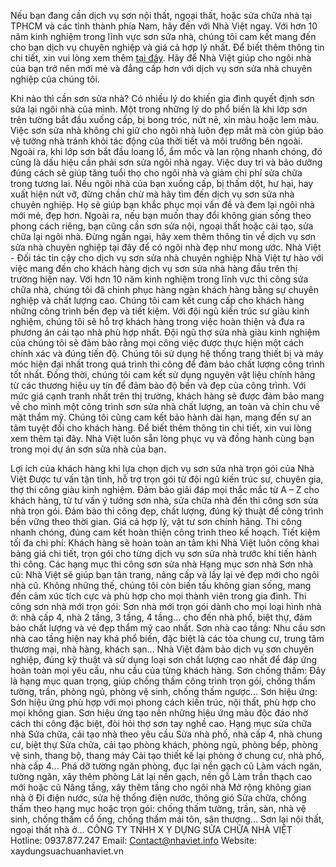 Nếu bạn đang cần dịch vụ sơn nội thất, ngoại thất, hoặc sửa chữa nhà tại TPHCM và các tỉnh thành phía Nam, hãy đến với Nhà Việt ngay. Với hơn 10 năm kinh nghiệm trong lĩnh vực sơn sửa nhà, chúng tôi cam kết mang đến cho bạn dịch vụ chuyên nghiệp và giá cả hợp lý nhất.
Để biết thêm thông tin chi tiết, xin vui lòng xem thêm [tại đây](https://xaydungsuachuanhaviet.vn/dich-vu-son-sua-nha-chuyen-nghiep.html). Hãy để Nhà Việt giúp cho ngôi nhà của bạn trở nên mới mẻ và đẳng cấp hơn với dịch vụ sơn sửa nhà chuyên nghiệp của chúng tôi.

Khi nào thì cần sơn sửa nhà?
Có nhiều lý do khiến gia đình quyết định sơn sửa lại ngôi nhà của mình. Một trong những lý do phổ biến là khi lớp sơn trên tường bắt đầu xuống cấp, bị bong tróc, nứt nẻ, xỉn màu hoặc lem màu. Việc sơn sửa nhà không chỉ giữ cho ngôi nhà luôn đẹp mắt mà còn giúp bảo vệ tường nhà tránh khỏi tác động của thời tiết và môi trường bên ngoài.
Ngoài ra, khi lớp sơn bắt đầu loang lổ, ẩm mốc và lan rộng nhanh chóng, đó cũng là dấu hiệu cần phải sơn sửa ngôi nhà ngay. Việc duy trì và bảo dưỡng đúng cách sẽ giúp tăng tuổi thọ cho ngôi nhà và giảm chi phí sửa chữa trong tương lai.
Nếu ngôi nhà của bạn xuống cấp, bị thấm dột, hư hại, hay xuất hiện nứt vỡ, đừng chần chừ mà hãy tìm đến dịch vụ sơn sửa nhà chuyên nghiệp. Họ sẽ giúp bạn khắc phục mọi vấn đề và đem lại ngôi nhà mới mẻ, đẹp hơn.
Ngoài ra, nếu bạn muốn thay đổi không gian sống theo phong cách riêng, bạn cũng cần sơn sửa nội, ngoại thất hoặc cải tạo, sửa chữa lại ngôi nhà. Đừng ngần ngại, hãy xem thêm thông tin về dịch vụ sơn sửa nhà chuyên nghiệp tại đây để có ngôi nhà đẹp như mong ước.
Nhà Việt - Đối tác tin cậy cho dịch vụ sơn sửa nhà chuyên nghiệp
Nhà Việt tự hào với việc mang đến cho khách hàng dịch vụ sơn sửa nhà hàng đầu trên thị trường hiện nay. Với hơn 10 năm kinh nghiệm trong lĩnh vực thi công sửa chữa nhà, chúng tôi đã chinh phục hàng ngàn khách hàng bằng sự chuyên nghiệp và chất lượng cao.
Chúng tôi cam kết cung cấp cho khách hàng những công trình bền đẹp và tiết kiệm. Với đội ngũ kiến trúc sư giàu kinh nghiệm, chúng tôi sẽ hỗ trợ khách hàng trong việc hoàn thiện và đưa ra phương án cải tạo nhà phù hợp nhất. Đội ngũ thợ sửa nhà giàu kinh nghiệm của chúng tôi sẽ đảm bảo rằng mọi công việc được thực hiện một cách chính xác và đúng tiến độ.
Chúng tôi sử dụng hệ thống trang thiết bị và máy móc hiện đại nhất trong quá trình thi công để đảm bảo chất lượng công trình tốt nhất. Đồng thời, chúng tôi cam kết sử dụng nguyên vật liệu chính hãng từ các thương hiệu uy tín để đảm bảo độ bền và đẹp của công trình.
Với mức giá cạnh tranh nhất trên thị trường, khách hàng sẽ được đảm bảo mang về cho mình một công trình sơn sửa nhà chất lượng, an toàn và chỉn chu về mặt thẩm mỹ. Chúng tôi cũng cam kết bảo hành dài hạn, mang đến sự an tâm tuyệt đối cho khách hàng.
Để biết thêm thông tin chi tiết, xin vui lòng xem thêm tại đây. Nhà Việt luôn sẵn lòng phục vụ và đồng hành cùng bạn trong mọi dự án sơn sửa nhà của bạn.

Lợi ích của khách hàng khi lựa chọn dịch vụ sơn sửa nhà trọn gói của Nhà Việt
Được tư vấn tận tình, hỗ trợ trọn gói từ đội ngũ kiến trúc sư, chuyên gia, thợ thi công giàu kinh nghiệm. Đảm bảo giải đáp mọi thắc mắc từ A – Z cho khách hàng, từ tư vấn ý tưởng sơn nhà, sửa chữa nhà đến thi công sơn sửa nhà trọn gói.
Đảm bảo thi công đẹp, chất lượng, đúng kỹ thuật để công trình bền vững theo thời gian.
Giá cả hợp lý, vật tư sơn chính hãng.
Thi công nhanh chóng, đúng cam kết hoàn thiện công trình theo kế hoạch.
Tiết kiệm tối đa chi phí: Khách hàng sẽ hoàn toàn an tâm khi Nhà Việt luôn công khai bảng giá chi tiết, trọn gói cho từng dịch vụ sơn sửa nhà trước khi tiến hành thi công.
Các hạng mục thi công sơn sửa nhà
Hạng mục sơn nhà
Sơn nhà cũ: Nhà Việt sẽ giúp bạn tân trang, nâng cấp và lấy lại vẻ đẹp mới cho ngôi nhà cũ. Không những thế, chúng tôi còn biến tấu không gian sống, mang đến cảm xúc tích cực và phù hợp cho mọi thành viên trong gia đình.
Thi công sơn nhà mới trọn gói: Sơn nhà mới trọn gói dành cho mọi loại hình nhà ở: nhà cấp 4, nhà 2 tầng, 3 tầng, 4 tầng… cho đến nhà phố, biệt thự, đảm bảo chất lượng và vẻ đẹp thẩm mỹ cao nhất.
Sơn nhà cao tầng: Nhu cầu sơn nhà cao tầng hiện nay khá phổ biến, đặc biệt là các tòa chung cư, trung tâm thương mại, nhà hàng, khách sạn… Nhà Việt đảm bảo dịch vụ sơn chuyên nghiệp, đúng kỹ thuật và sử dụng loại sơn chất lượng cao nhất để đáp ứng hoàn toàn mọi yêu cầu, nhu cầu của từng khách hàng.
Sơn chống thấm: Đây là hạng mục quan trọng, giúp chống thấm công trình trọn gói, chống thấm tường, trần, phòng ngủ, phòng vệ sinh, chống thấm ngược…
Sơn hiệu ứng: Sơn hiệu ứng phù hợp với mọi phong cách kiến trúc, nội thất, phù hợp cho mọi không gian. Sơn hiệu ứng tạo nên những hiệu ứng màu độc đáo nhờ cách thi công đặc biệt, đòi hỏi thợ sơn tay nghề cao.
Hạng mục sửa chữa nhà
Sửa chữa, cải tạo nhà theo yêu cầu
Sửa nhà phố, nhà cấp 4, nhà chung cư, biệt thự
Sửa chữa, cải tạo phòng khách, phòng ngủ, phòng bếp, phòng vệ sinh, thang bộ, thang máy
Cải tạo thiết kế lại phòng ở chung cư, nhà phố, nhà cấp 4…
Phá dỡ tường ngăn phòng, đục lại nền gạch cũ
Làm vách ngăn, tường ngăn, xây thêm phòng
Lát lại nền gạch, nền gỗ
Làm trần thạch cao mới hoặc cũ
Nâng tầng, xây thêm tầng cho ngôi nhà
Mở rộng không gian nhà ở
Đi điện nước, sửa hệ thống điện nước, thông gió
Sửa chữa, chống thấm theo hạng mục hoặc trọn gói: chống thấm tường, trần, sàn, nhà vệ sinh, chống thấm cổ ống, chống thấm mái tôn, sân thượng…
Sơn lại nội thất, ngoại thất nhà ở…
CÔNG TY TNHH X Y DỰNG SỬA CHỮA NHÀ VIỆT
Hotline: 0937.877.247
Email: Contact@nhaviet.info
Website: xaydungsuachuanhaviet.vn


